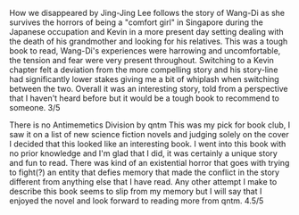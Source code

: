 How we disappeared by Jing-Jing Lee follows the story of Wang-Di as she survives the horrors of being a "comfort girl" in Singapore during the Japanese occupation and Kevin in a more present day setting dealing with the death of his grandmother and looking for his relatives. This was a tough book to read, Wang-Di's experiences were harrowing and uncomfortable, the tension and fear were very present throughout. Switching to a Kevin chapter felt a deviation from the more compelling story and his story-line had significantly lower stakes giving me a bit of whiplash when switching between the two. Overall it was an interesting story, told from a perspective that I haven't heard before but it would be a tough book to recommend to someone. 3/5

There is no Antimemetics Division by qntm
This was my pick for book club, I saw it on a list of new science fiction novels and judging solely on the cover I decided that this looked like an interesting book. I went into this book with no prior knowledge and I'm glad that I did, it was certainly a unique story and fun to read. There was kind of an existential horror that goes with trying to fight(?) an entity that defies memory that made the conflict in the story different from anything else that I have read. Any other attempt I make to describe this book seems to slip from my memory but I will say that I enjoyed the novel and look forward to reading more from qntm. 4.5/5